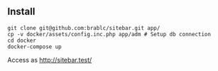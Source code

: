 ## Install

```
git clone git@github.com:brablc/sitebar.git app/
cp -v docker/assets/config.inc.php app/adm # Setup db connection
cd docker
docker-compose up
```

Access as http://sitebar.test/
